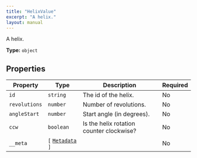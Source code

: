 ```yaml
---
title: "HelixValue"
excerpt: "A helix."
layout: manual
---
```


A helix.

**Type:** `object`





## Properties

| Property | Type | Description | Required |
|----------|------|-------------|----------|
| `id` |`string`| The id of the helix. | No |
| `revolutions` |`number`| Number of revolutions. | No |
| `angleStart` |`number`| Start angle (in degrees). | No |
| `ccw` |`boolean`| Is the helix rotation counter clockwise? | No |
| `__meta` |`[` [`Metadata`](/docs/kcl/types/Metadata) `]`|  | No |


